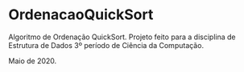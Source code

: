 # OrdenacaoQuickSort
Algoritmo de Ordenação QuickSort. 
Projeto feito para a disciplina de Estrutura de Dados 3º período de Ciência da Computação. 

Maio de 2020.
